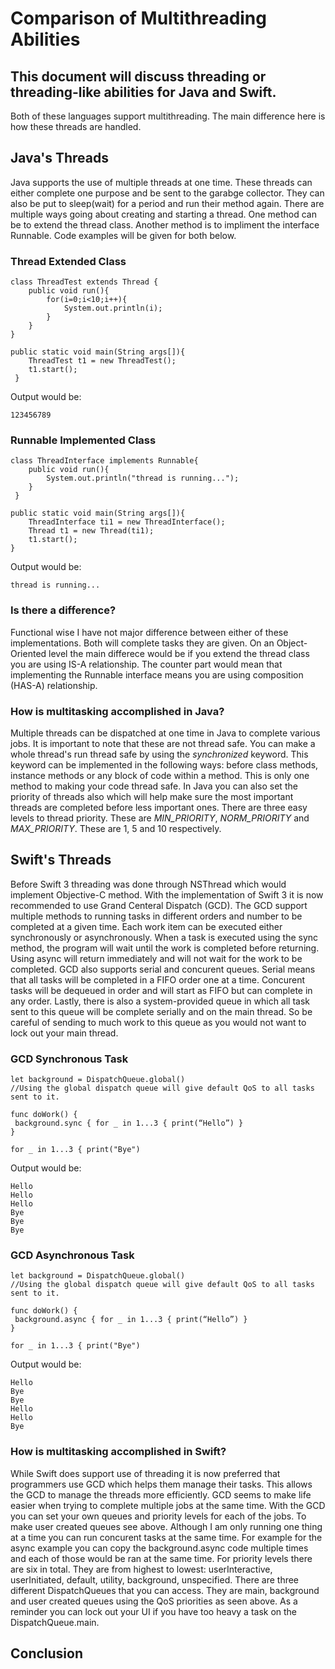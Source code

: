# Comparison of Multithreading Abilities
## This document will discuss threading or threading-like abilities for Java and Swift.
Both of these languages support multithreading. The main difference here is how these threads are handled.

## Java's Threads
Java supports the use of multiple threads at one time. These threads can either complete one purpose and be sent to the garabge collector. They can also be put to sleep(wait) for a period and run their method again. There are multiple ways going about creating and starting a thread. One method can be to extend the thread class. Another method is to impliment the interface Runnable. Code examples will be given for both below. 

### Thread Extended Class
```
class ThreadTest extends Thread {
	public void run(){
		for(i=0;i<10;i++){
			System.out.println(i);
		}
	}
}

public static void main(String args[]){  
	ThreadTest t1 = new ThreadTest();  
	t1.start();  
 } 
```
Output would be:
```
123456789
```

### Runnable Implemented Class
```
class ThreadInterface implements Runnable{  
    public void run(){  
    	System.out.println("thread is running...");  
    }  
 }
 
public static void main(String args[]){  
    ThreadInterface ti1 = new ThreadInterface();  
    Thread t1 = new Thread(ti1);  
    t1.start();  
}    
```
Output would be:
```
thread is running...
```

### Is there a difference?
Functional wise I have not major difference between either of these implementations. Both will complete tasks they are given. On an Object-Oriented level the main differece would be if you extend the thread class you are using IS-A relationship. The counter part would mean that implementing the Runnable interface means you are using composition (HAS-A) relationship.

### How is multitasking accomplished in Java?
Multiple threads can be dispatched at one time in Java to complete various jobs. It is important to note that these are not thread safe. You can make a whole thread's run thread safe by using the *synchronized* keyword. This keyword can be implemented in the following ways: before class methods, instance methods or any block of code within a method. This is only one method to making your code thread safe. In Java you can also set the priority of threads also which will help make sure the most important threads are completed before less important ones. There are three easy levels to thread priority. These are *MIN_PRIORITY*, *NORM_PRIORITY* and *MAX_PRIORITY*. These are 1, 5 and 10 respectively.

## Swift's Threads
Before Swift 3 threading was done through NSThread which would implement Objective-C method. With the implementation of Swift 3 it is now recommended to use Grand Centeral Dispatch (GCD). The GCD support multiple methods to running tasks in different orders and number to be completed at a given time. Each work item can be executed either synchronously or asynchronously. When a task is executed using the sync method, the program will wait until the work is completed before returning. Using async will return immediately and will not wait for the work to be completed. GCD also supports serial and concurent queues. Serial means that all tasks will be completed in a FIFO order one at a time. Concurent tasks will be dequeued in order and will start as FIFO but can complete in any order. Lastly, there is also a system-provided queue in which all task sent to this queue will be complete serially and on the main thread. So be careful of sending to much work to this queue as you would not want to lock out your main thread.

### GCD Synchronous Task
```
let background = DispatchQueue.global()
//Using the global dispatch queue will give default QoS to all tasks sent to it.

func doWork() { 
 background.sync { for _ in 1...3 { print(“Hello”) } 
}

for _ in 1...3 { print("Bye") 
```
Output would be:
```
Hello
Hello
Hello
Bye
Bye
Bye
```

### GCD Asynchronous Task
```
let background = DispatchQueue.global()
//Using the global dispatch queue will give default QoS to all tasks sent to it.

func doWork() { 
 background.async { for _ in 1...3 { print(“Hello”) } 
}

for _ in 1...3 { print("Bye") 
```
Output would be:
```
Hello
Bye
Bye
Hello
Hello
Bye
```

### How is multitasking accomplished in Swift?
While Swift does support use of threading it is now preferred that programmers use GCD which helps them manage their tasks. This allows the GCD to manage the threads more efficiently. GCD seems to make life easier when trying to complete multiple jobs at the same time. With the GCD you can set your own queues and priority levels for each of the jobs. To make user created queues see above. Although I am only running one thing at a time you can run concurent tasks at the same time. For example for the async example you can copy the background.async code multiple times and each of those would be ran at the same time. For priority levels there are six in total. They are from highest to lowest: userInteractive, userInitiated, default, utility, background, unspecified. There are three different DispatchQueues that you can access. They are main, background and user created queues using the QoS priorities as seen above. As a reminder you can lock out your UI if you have too heavy a task on the DispatchQueue.main.

## Conclusion



